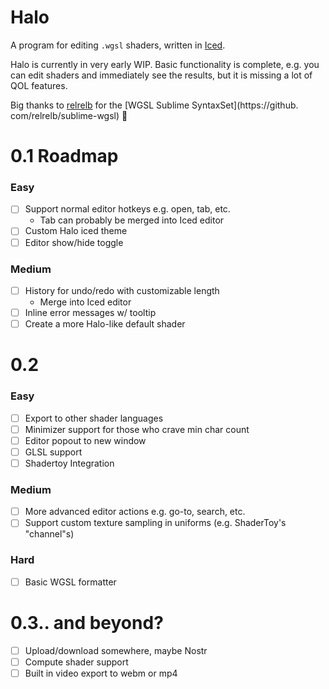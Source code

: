 # Halo
A program for editing `.wgsl` shaders, written in [Iced](https://github.com/iced-rs/iced).

Halo is currently in very early WIP. Basic functionality is complete, e.g. you can edit shaders and immediately see the 
results, but it is missing a lot of QOL features.

Big thanks to [relrelb](https://github.com/relrelb) for the [WGSL Sublime SyntaxSet](https://github.
com/relrelb/sublime-wgsl) 💙

# 0.1 Roadmap
### Easy
- [ ] Support normal editor hotkeys e.g. open, tab, etc.
  - Tab can probably be merged into Iced editor
- [ ] Custom Halo iced theme
- [ ] Editor show/hide toggle
### Medium
- [ ] History for undo/redo with customizable length
  - Merge into Iced editor
- [ ] Inline error messages w/ tooltip
- [ ] Create a more Halo-like default shader

# 0.2
### Easy
- [ ] Export to other shader languages
- [ ] Minimizer support for those who crave min char count
- [ ] Editor popout to new window
- [ ] GLSL support
- [ ] Shadertoy Integration

### Medium
- [ ] More advanced editor actions e.g. go-to, search, etc.
- [ ] Support custom texture sampling in uniforms (e.g. ShaderToy's "channel"s)

### Hard
- [ ] Basic WGSL formatter

# 0.3.. and beyond?
- [ ] Upload/download somewhere, maybe Nostr
- [ ] Compute shader support
- [ ] Built in video export to webm or mp4
